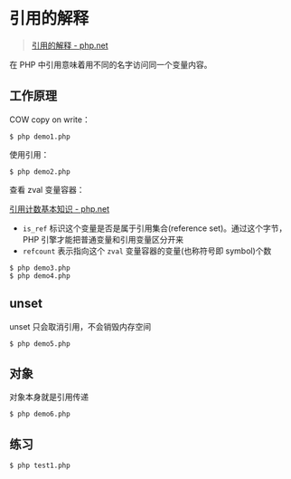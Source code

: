 # 引用的解释

> [引用的解释 - php.net](https://www.php.net/manual/zh/language.references.whatare.php)

在 PHP 中引用意味着用不同的名字访问同一个变量内容。

## 工作原理

COW copy on write：

```
$ php demo1.php
```

使用引用：

```
$ php demo2.php
```

查看 zval 变量容器：

[引用计数基本知识 - php.net](https://php.net/features.gc.refcounting-basics)

- `is_ref` 标识这个变量是否是属于引用集合(reference set)。通过这个字节，PHP 引擎才能把普通变量和引用变量区分开来
- `refcount` 表示指向这个 `zval` 变量容器的变量(也称符号即 symbol)个数

```
$ php demo3.php
$ php demo4.php
```

## unset

unset 只会取消引用，不会销毁内存空间

```
$ php demo5.php
```

## 对象

对象本身就是引用传递

```
$ php demo6.php
```

## 练习

```
$ php test1.php
```
